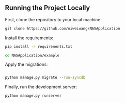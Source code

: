 

## Running the Project Locally

First, clone the repository to your local machine:

```bash
git clone https://github.com/niweiwang/NASApplication
```

Install the requirements:

```bash
pip install -r requirements.txt
```

```bash
cd NASApplication/example
```

Apply the migrations:

```bash

python manage.py migrate --run-syncdb
```

Finally, run the development server:

```bash
python manage.py runserver
```
